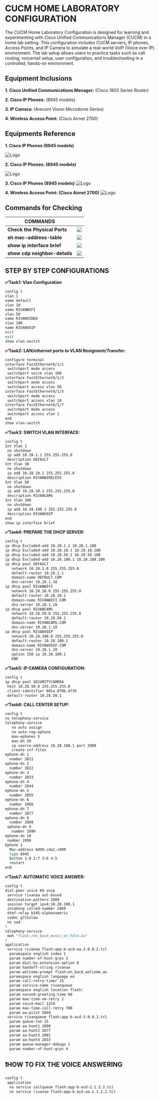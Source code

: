 
# CUCM HOME LABORATORY CONFIGURATION

The CUCM Home Laboratory Configuration is designed for learning and experimenting with Cisco Unified Communications Manager (CUCM) in a home lab setting. This configuration includes CUCM servers, IP phones, Access Points, and IP Camera to simulate a real-world VoIP (Voice over IP) environment. The lab setup allows users to practice tasks such as call routing, voicemail setup, user configuration, and troubleshooting in a controlled, hands-on environment. 

##  Equipment Inclusions

**1. Cisco Unified Communications Manager:** (Cisco 1800 Series Router)

**2. Cisco IP Phones:**  (8945 models)

**3. IP Camera:** (Arecont Vision Microdome Series)

**4. Wireless Access Point:** (Cisco Airnet 2700)

## Equipments Reference

**1. Cisco IP Phones (8945 models)**



![Logo](https://www.cisco.com/c/dam/en/us/support/web/images/series/routers-1800-series-integrated-services-routers-isr-alternate3.jpg)

**2. Cisco IP Phones: (8945 models)**

![Logo](https://commswarehouse.co.uk/wp-content/uploads/2017/10/Cisco_8945_IP_GradeA-7-of-7.jpg)

**3. Cisco IP Phones (8945 models)**
![Logo](https://www.identisys.com/images/shared/product-images/microdome2.png?sfvrsn=196daf4b_2)

**4. Wireless Access Point: (Cisco Airnet 2700)**
![Logo](https://c1.neweggimages.com/ProductImage/A389_1_201708031059793619.jpg)

## Commands for Checking

| **COMMANDS**            |                                                                 |
| ----------------- | ------------------------------------------------------------------ |
| **Check the Physical Ports** | ![](https://codaio.imgix.net/docs/F82M8FTNDh/blobs/bl-FcdHNq0DvB/b86de24426e9e93bc28aac0987a1660346a4dd2ec0936dd11b44f7babd3970c361b42b22bc3e0fb3794a7e4aede83c1447d7a4f1e98c55d3708cf1c9961ac95d6f78cc2653bbd9c91a556efdc1190dd8449011fc7284d87312570158f1650eb1e4e53a5f?fit=max&fm=webp&lossless=true)  |
| **sh mac-address-table** | ![](https://codaio.imgix.net/docs/F82M8FTNDh/blobs/bl-3bU1F8R4au/dd69fe10ba8278ff2cab6546e0a867d5f67e0d0463c09dc5f9352842ba6d3923408d6b0a4403531db3209b618c817655dc50cafcb742829178728aa04f6139432aea6bc1f3dd4d9df03e49f8b37be7c3b76423b8c0e2ac7ad658f03da769b1212351757c?fit=max&fm=webp&lossless=true) |
| **show ip interface brief** | ![](https://codaio.imgix.net/docs/F82M8FTNDh/blobs/bl-tjcHS9t1In/552e1a13a61566dace8e70c2bade3d2c0a93751c5eff29571281d66a1c76dc663ecb0806b950444eb8b5c84d2920d87a4cf4d83652c85d02a9ea27366a64250b7cef5601f7853f4820c4e36ef5ff99022a19a3170c5e77b7b453f8d0a28ad49da5f94bc4?fit=max&fm=webp&lossless=true)  |
| **show cdp neighbor-details** | ![](https://codaio.imgix.net/docs/F82M8FTNDh/blobs/bl-Ei2YHdP3MB/52080d045e54f13a460e0489f04ae2f4a6b09d51b1f284f8c47d4c4322542bbd1ccef9ae16bc90996f4b1147b7efa6274a587ebcc1ba6ee085b4976daecf9f8bba0214cd72786eed90d04e595d241111938d7649832fe58f5a54e5a9bd387463831599d5?fit=max&fm=webp&lossless=true)  |


## STEP BY STEP CONFIGURATIONS

**✅Task1: Vlan Configuration**
```bash
config t
vlan 1
name default
vlan 10
name RIVANWIFI
vlan 50
name RIVANVIDEO
vlan 100
name RIVANVOIP
exit
exit
show vlan-switch

```

**✅Task2: LAN/ethernet ports to VLAN Resigment/Transfer:**
```bash
configure terminal
interface FastEthernet0/1/1 
 switchport mode access
 switchport voice vlan 100
interface FastEthernet0/1/3 
 switchport mode access
 switchport access vlan 50
interface FastEthernet0/1/5 
 switchport mode access
 switchport access vlan 10
interface FastEthernet0/1/7 
 switchport mode access
 switchport access vlan 1
end
show vlan-switch
```


**✅Task3: SWITCH VLAN INTERFACE:**
```bash
config t
Int Vlan 1
 no shutdown
 ip add 10.28.1.1 255.255.255.0
 description DEFAULT
Int Vlan 10
 no shutdown
 ip add 10.28.10.1 255.255.255.0
 description RIVANWIRELESS
Int Vlan 50
 no shutdown
 ip add 10.28.50.1 255.255.255.0
 description RIVANCAMS
Int Vlan 100
 no shutdown
 ip add 10.28.100.1 255.255.255.0
 description RIVANVOIP
end
show ip interface brief
```

**✅Task4: PREPARE THE DHCP SERVER:**
```bash
config t
ip dhcp Excluded-add 10.28.1.1 10.28.1.100
ip dhcp Excluded-add 10.28.10.1 10.28.10.100
ip dhcp Excluded-add 10.28.50.1 10.28.50.100
ip dhcp Excluded-add 10.28.100.1 10.28.100.100
ip dhcp pool DEFAULT
   network 10.28.1.0 255.255.255.0
   default-router 10.28.1.1
   domain-name DEFAULT.COM
   dns-server 10.28.1.10
ip dhcp pool RIVANWIFI
   network 10.28.10.0 255.255.255.0
   default-router 10.28.10.1
   domain-name RIVANWIFI.COM
   dns-server 10.28.1.10
ip dhcp pool RIVANCAMS
   network 10.28.50.0 255.255.255.0
   default-router 10.28.50.1
   domain-name RIVANCAMS.COM
   dns-server 10.28.1.10
ip dhcp pool RIVANVOIP
   network 10.28.100.0 255.255.255.0
   default-router 10.28.100.1
   domain-name RIVANVOIP.COM
   dns-server 10.28.1.10
   option 150 ip 10.28.100.1   
   END
```

**✅Task5: IP CAMERA CONFIGURATION:**
```bash
config t
ip dhcp pool SECURITYCAMERA
 host 10.28.50.8 255.255.255.0
 client-identifier 001a.070b.4735
 default-router 10.28.50.1
```

**✅Task6: CALL CENTER SETUP:**
```bash
config t   
no telephony-service
telephony-service
   no auto assign
   no auto-reg-ephone
   max-ephones 5
   max-dn 20
   ip source-address 10.28.100.1 port 2000
   create cnf-files
ephone-dn 1
  number 2811
ephone-dn 2
  number 2822
ephone-dn 3
  number 2833
ephone-dn 4
  number 2844
ephone-dn 5
  number 2855
ephone-dn 6
  number 2866
ephone-dn 7
  number 2877
ephone-dn 8
  number 2888
 ephone-dn 9
   number 2899
ephone-dn 10
 number 2898
Ephone 1
  Mac-address 6899.cda1.c909
  type 8945
  button 1:8 2:7 3:6 4:5
  restart
end
```

**✅Task7: AUTOMATIC VOICE ANSWER:**
```bash
config t
dial-peer voice 69 voip
 service rivanaa out-bound
 destination-pattern 2869
 session target ipv4:10.28.100.1
 incoming called-number 2869
 dtmf-relay h245-alphanumeric
 codec g711ulaw
 no vad
!
telephony-service
 moh "flash:/en_bacd_music_on_hold.au"
!
application
 service rivanaa flash:app-b-acd-aa-3.0.0.2.tcl
  paramspace english index 1        
  param number-of-hunt-grps 2
  param dial-by-extension-option 8
  param handoff-string rivanaa
  param welcome-prompt flash:en_bacd_welcome.au
  paramspace english language en
  param call-retry-timer 15
  param service-name rivanqueue
  paramspace english location flash:
  param second-greeting-time 60
  param max-time-vm-retry 2
  param voice-mail 1234
  param max-time-call-retry 700
  param aa-pilot 2869
 service rivanqueue flash:app-b-acd-3.0.0.2.tcl
  param queue-len 15
  param aa-hunt1 2800
  param aa-hunt2 2877
  param aa-hunt3 2801
  param aa-hunt4 2833
  param queue-manager-debugs 1
  param number-of-hunt-grps 4
```


## ❗HOW TO FIX THE VOICE ANSWERING 

```bash
config t
 application
  no service callqueue flash:app-b-acd-2.1.2.2.tcl
  no service rivanaa flash:app-b-acd-aa-2.1.2.2.tcl
```
 

